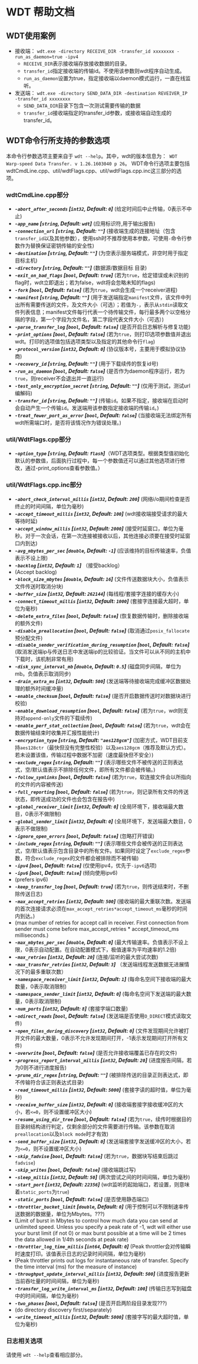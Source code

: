 # WDT 帮助文档

## WDT使用案例

- 接收端： `wdt.exe -directory RECEIVE_DIR -transfer_id xxxxxxxx -run_as_daemon=true -ipv4`
  - `RECEIVE_DIR`表示接收端存放接收数据的目录。
  - `transfer_id`指定接收端的传输id。不使用该参数则wdt程序自动生成。
  - `run_as_daemon`设置为true，指定接收端以daemon模式运行，一直在线监听。
- 发送端： `wdt.exe -directory SEND_DATA_DIR -destination REVEIVER_IP -transfer_id xxxxxxxx`
  - `SEND_DATA_DIR`目录下包含一次测试需要传输的数据
  - `transfer_id`接收端指定的transfer_id参数，或接收端自动生成的transfer_id。


## WDT命令行所支持的参数选项
本命令行参数选项主要来自于 `wdt --help`。其中，wdt的版本信息为：` WDT Warp-speed Data Transfer. v 1.26.1603040 p 26`。
WDT命令行选项主要包括wdtCmdLine.cpp、util/wdtFlags.cpp、util/wdtFlags.cpp.inc这三部分的选项。

### wdtCmdLine.cpp部分
 - ***`-abort_after_seconds` \[`int32`, Default: `0`\]*** (给定时间后中止传输，0表示不中止)
 - ***`-app_name` \[`string`, Default: `wdt`\]*** (应用标识符,用于输出报告)
 - ***`-connection_url` \[`string`, Default: `""`\]*** (接收端生成的连接地址（包含`transfer_id`以及其他参数），使用ssh时不推荐使用本参数，可使用`-`命令行参数作为替换保证密钥传输的安全性)
 - ***`-destination` \[`string`, Default: `""`\]*** (为空表示服务端模式，非空时用于指定目标主机)
 - ***`-directory` \[`string`, Default: `""`\]*** (数据源/数据目标 目录)
 - ***`-exit_on_bad_flags` \[`bool`, Default: `true`\]*** (若为`true`，给定错误或未识别的flag时，wdt立即退出；若为false，wdt将会忽略未知的flags)
 - ***`-fork` \[`bool`, Default: `false`\]*** (若为`true`，wdt会生成一个receiver进程)
 - ***`-manifest` \[`string`, Default: `""`\]*** (用于发送端指定`manifest`文件，该文件中列出所有需要传送的文件，及文件大小（可选）；若值为`-`，表示从`stdin`读取文件列表信息；manifest文件每行代表一个待传输文件，每行最多两个以空格分隔的字段，第一个字段为文件名，第二字段代表文件大小（可选）)
 - ***`-parse_transfer_log` \[`bool`, Default: `false`\]*** (是否开启日志解析与修复功能)
 - ***`-print_options` \[`bool`, Default: `false`\]*** (若为`true`，则打印选项参数值并退出wdt。打印的选项值包括选项类型以及指定的其他命令行`flag`)
 - ***`-protocol_version` \[`int32`, Default: `0`\]*** (协议版本号，主要用于模拟协议协商)
 - ***`-recovery_id` \[`string`, Default: `""`\]*** (用于下载续传的恢复id号)
 - ***`-run_as_daemon` \[`bool`, Default: `false`\]*** (是否作为daemon程序运行，若为`true`，则receiver不会退出并一直运行)
 - ***`-test_only_encryption_secret` \[`string`, Default: `""`\]*** (仅用于测试，测试url编解码)
 - ***`-transfer_id` \[`string`, Default: `""`\]*** (传输`id`。如果不指定，接收端在启动时会自动产生一个传输`id`。发送端用该参数指定接收端的传输`id`。)
 - ***`-treat_fewer_port_as_error` \[`bool`, Default: `false`\]*** (当接收端无法绑定所有wdt所需端口时，是否将该情况作为错误处理。)

### util/WdtFlags.cpp部分
 - ***`-option_type` \[`string`, Default: `flash`\]***（WDT选项类型。根据类型值初始化默认的参数值，后面执行过程中，每一个参数值还可以通过其他选项进行修改，通过-print_options查看参数值。）

### util/WdtFlags.cpp.inc部分
 - ***`-abort_check_interval_millis` \[`int32`, Default: `200`\]*** (网络i/o期间检查是否终止的时间间隔，单位为毫秒)
 - ***`-accept_timeout_millis` \[`int32`, Default: `100`\]*** (wdt接收端接受请求的最大等待时延)
 - ***`-accept_window_millis` \[`int32`, Default: `2000`\]*** (接受时延窗口，单位为毫秒。对于一次会话，在第一次连接被接收以后，其他连接必须要在接受时延窗口内到达)
 - ***`-avg_mbytes_per_sec` \[`double`, Default: `-1`\]*** (应该维持的目标传输速率，负值表示不设上限)
 - ***`-backlog` \[`int32`, Default: `1`\]*** （接受backlog）
 - (Accept backlog)
 - ***`-block_size_mbytes` \[`double`, Default: `16`\]*** (文件传送数据块大小，负值表示文件传送时取消分块)
 - ***`-buffer_size` \[`int32`, Default: `262144`\]*** (每线程/套接字连接的缓存大小)
 - ***`-connect_timeout_millis` \[`int32`, Default: `1000`\]*** (套接字连接最大超时，单位为毫秒)
 - ***`-delete_extra_files` \[`bool`, Default: `false`\]*** (恢复数据传输时，删除接收端的额外文件)
 - ***`-disable_preallocation` \[`bool`, Default: `false`\]*** (取消通过`posix_fallocate`预分配文件)
 - ***`-disable_sender_verification_during_resumption` \[`bool`, Default: `false`\]*** (取消发送端ip与传送日志中发送端ip的比较验证。当文件可以从不同的主机中下载时，该机制非常有用)
 - ***`-disk_sync_interval_mb` \[`double`, Default: `0.5`\]*** (磁盘同步间隔，单位为mb。负值表示取消同步)
 - ***`-drain_extra_ms` \[`int32`, Default: `500`\]*** (发送端等待接收端完成缓冲区数据处理的额外时间缓冲量)
 - ***`-enable_checksum` \[`bool`, Default: `false`\]*** (是否开启数据传送时对数据块进行校验)
 - ***`-enable_download_resumption` \[`bool`, Default: `false`\]*** (若为`true`，wdt则支持对`append-only`文件的下载续传)
 - ***`-enable_perf_stat_collection` \[`bool`, Default: `false`\]*** (若为`true`，wdt会在数据传输结束时收集并汇报性能统计)
 - ***`-encryption_type` \[`string`, Default: `"aes128gcm"`\]*** (加密方式，WDT目前支持`aes128ctr`（最快但没有完整性校验）以及`aes128gcm`（推荐及默认方式）。若未设置该值，传输过程中数据不加密（速度最快但不安全）)
 - ***`-exclude_regex` \[`string`, Default: `""`\]*** (表示哪些文件不被传送的正则表达式，空/默认值表示不排除任何文件，即所有文件都会被传输。)
 - ***`-follow_symlinks` \[`bool`, Default: `false`\]*** (若为`true`，软连接文件会以所指向的文件的内容被传送)
 - ***`-full_reporting` \[`bool`, Default: `false`\]*** (若为`true`，则记录所有文件的传送状态，即传送成功的文件也会包含在报告中)
 - ***`-global_receiver_limit` \[`int32`, Default: `0`\]*** (全局环境下，接收端最大数目，0表示不做限制)
 - ***`-global_sender_limit` \[`int32`, Default: `0`\]*** (全局环境下，发送端最大数目，0表示不做限制)
 - ***`-ignore_open_errors` \[`bool`, Default: `false`\]*** (忽略打开错误)
 - ***`-include_regex` \[`string`, Default: `""`\]*** (表示哪些文件会被传送的正则表达式，空/默认值表示包含目录中的所有文件。如果同时设定了`exclude_regex`参数，符合`exclude_regex`的文件都会被排除而不被传输)
 - ***`-ipv4` \[`bool`, Default: `false`\]*** (仅使用ipv4，优先于`-ipv6`选项)
 - ***`-ipv6` \[`bool`, Default: `false`\]*** (倾向使用ipv6)
 - (prefers ipv6)
 - ***`-keep_transfer_log` \[`bool`, Default: `true`\]*** (若为`true`，则传送结束时，不删除传送日志)
 - ***`-max_accept_retries` \[`int32`, Default: `500`\]*** (接收端的最大重联次数。发送端的首次连接请求必须在`max_accept_retries*accept_timeout_ms`毫秒的时间内到达。)
 - (max number of retries for accept call in receiver. First connection from sender must come before max_accept_retries * accept_timeout_ms milliseconds.)
 - ***`-max_mbytes_per_sec` \[`double`, Default: `0`\]*** (最大传输速率。负值表示不设上限，0表示自动配置。在自动配置模式下，极值速率为平均速率的1.2倍)
 - ***`-max_retries` \[`int32`, Default: `20`\]*** (连接/监听的最大尝试次数)
 - ***`-max_transfer_retries` \[`int32`, Default: `3`\]*** （发送端线程发送数据无进展情况下的最多重联次数）
 - ***`-namespace_receiver_limit` \[`int32`, Default: `1`\]*** (每命名空间下接收端的最大数量，0表示取消限制)
 - ***`-namespace_sender_limit` \[`int32`, Default: `0`\]*** (每命名空间下发送端的最大数量，0表示取消限制)
 - ***`-num_ports` \[`int32`, Default: `8`\]*** (套接字端口数量)
 - ***`-odirect_reads` \[`bool`, Default: `false`\]*** (发送端是否使用`O_DIRECT`模式读取文件)
 - ***`-open_files_during_discovery` \[`int32`, Default: `0`\]*** (文件发现期间允许被打开文件的最大数量，0表示不允许发现期间打开，-1表示发现期间打开所有文件)
 - ***`-overwrite` \[`bool`, Default: `false`\]*** (是否允许接收端覆盖已存在的文件)
 - ***`-progress_report_interval_millis` \[`int32`, Default: `20`\]*** (进度报告间隔，若为0则不进行进度报告)
 - ***`-prune_dir_regex` \[`string`, Default: `""`\]*** (被排除传送的目录正则表达式，即不传输符合该正则表达式目录)
 - ***`-read_timeout_millis` \[`int32`, Default: `5000`\]*** (套接字读的超时值，单位为毫秒)
 - ***`-receive_buffer_size` \[`int32`, Default: `0`\]*** (接收端套接字接收缓冲区的大小，若`<=0`，则不设置缓冲区大小)
 - ***`-resume_using_dir_tree` \[`bool`, Default: `false`\]*** (若为`true`，续传时根据目的目录树结构进行判定，仅剩余部分的文件需要进行传输。该参数在取消`preallocation`以及`block mode`时才有效)
 - ***`-send_buffer_size` \[`int32`, Default: `0`\]*** (发送端套接字发送缓冲区的大小，若为`<=0`，则不设置缓冲区大小)
 - ***`-skip_fadvise` \[`bool`, Default: `false`\]*** (若为`true`，数据块写结束后跳过`fadvise`)
 - ***`-skip_writes` \[`bool`, Default: `false`\]*** (接收端跳过写)
 - ***`-sleep_millis` \[`int32`, Default: `50`\]*** (两次尝试之间的时间间隔，单位为毫秒)
 - ***`-start_port` \[`int32`, Default: `22356`\]*** (wdt监听的起始端口，若设置，则意味着`static_ports`为`true`)
 - ***`-static_ports` \[`bool`, Default: `false`\]*** (是否使用静态端口)
 - ***`-throttler_bucket_limit` \[`double`, Default: `0`\]*** (用于控制可以不限制速率传送数据的数据量，单位为Mbytes。???)
 - (Limit of burst in Mbytes to control how much data you can send at unlimited speed. Unless you specify a peak rate of -1, wdt will either use your burst limit (if not 0) or max burst possible at a time will be 2 times the data allowed in 1/4th seconds at peak rate)
 - ***`-throttler_log_time_millis` \[`int64`, Default: `0`\]*** (Peak throttler会对传输瞬时速度打印。该值表示日志的记录时间间隔，单位为毫秒)
 - (Peak throttler prints out logs for instantaneous rate of transfer. Specify the time interval (ms) for the measure of instance)
 - ***`-throughput_update_interval_millis` \[`int32`, Default: `500`\]*** (进度报告更新当前吞吐量的时间间隔，单位为毫秒)
 - ***`-transfer_log_write_interval_ms` \[`int32`, Default: `100`\]*** (传输日志写到磁盘中的时间间隔，单位为毫秒)
 - ***`-two_phases` \[`bool`, Default: `false`\]*** (是否开启两阶段目录发现???)
 - (do directory discovery first/separately)
 - ***`-write_timeout_millis` \[`int32`, Default: `5000`\]*** (套接字写的最大超时值，单位为毫秒)

### 日志相关选项
  请使用 `wdt --help`查看相应部分。
